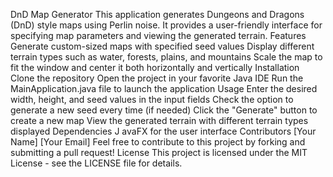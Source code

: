 DnD Map Generator
	This application generates Dungeons and Dragons (DnD) style maps using Perlin noise. It provides a user-friendly interface for specifying map parameters and viewing the generated terrain.
Features
	Generate custom-sized maps with specified seed values
	Display different terrain types such as water, forests, plains, and mountains
	Scale the map to fit the window and center it both horizontally and vertically
Installation
	Clone the repository
	Open the project in your favorite Java IDE
	Run the MainApplication.java file to launch the application
Usage
	Enter the desired width, height, and seed values in the input fields
	Check the option to generate a new seed every time (if needed)
	Click the "Generate" button to create a new map
	View the generated terrain with different terrain types displayed
Dependencies
J	avaFX for the user interface
Contributors
	[Your Name]
	[Your Email]
	Feel free to contribute to this project by forking and submitting a pull request!
License
	This project is licensed under the MIT License - see the LICENSE file for details.

